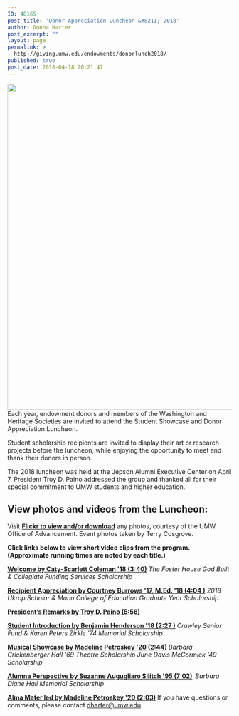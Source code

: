 ```yaml
---
ID: 48165
post_title: 'Donor Appreciation Luncheon &#8211; 2018'
author: Donna Harter
post_excerpt: ""
layout: page
permalink: >
  http://giving.umw.edu/endowments/donorlunch2018/
published: true
post_date: 2018-04-18 20:21:47
---
```

<img class="alignnone size-large wp-image-48167" src="http://giving.umw.edu/wp-content/uploads/2018/04/UMW-2018-Luncheon-49-1024x731.jpg" alt="" width="1024" height="731" />Each year, endowment donors and members of the Washington and Heritage Societies are invited to attend the Student Showcase and Donor Appreciation Luncheon.

Student scholarship recipients are invited to display their art or research projects before the luncheon, while enjoying the opportunity to meet and thank their donors in person.

The 2018 luncheon was held at the Jepson Alumni Executive Center on April 7. President Troy D. Paino addressed the group and thanked all for their special commitment to UMW students and higher education.
<h2>View photos and videos from the Luncheon:</h2>
Visit <a href="https://flic.kr/s/aHsmadyeLQ"><strong>Flickr to view and/or download</strong></a> any photos, courtesy of the UMW Office of Advancement. Event photos taken by Terry Cosgrove.

<strong>Click links below to view short video clips from the program. (Approximate running times are noted by each title.)
</strong>

<a href="https://youtu.be/631SWjpEau8"><strong>Welcome by Caty-Scarlett Coleman '18 (3:40)</strong></a>
<em>The Foster House God Built &amp; Collegiate Funding Services Scholarship</em>

<a href="https://youtu.be/sDAo2zQBnxc"><strong>Recipient Appreciation by Courtney Burrows '17, M.Ed. '18 (4:04 )</strong></a> <em>2018 Ukrop Scholar &amp; Mann College of Education Graduate Year Scholarship</em>

<a href="https://youtu.be/pFKjrLvN6X4"><strong>President’s Remarks by Troy D. Paino (5:58)</strong></a>

<strong><a href="https://youtu.be/jZyt1y8zw7Y">Student Introduction by Benjamin Henderson '18 (2:27 )</a>
</strong><em>Crawley Senior Fund &amp; Karen Peters Zirkle '74 </em><em>Memorial Scholarship</em>

<strong><a href="https://youtu.be/SzwcukJ52EI">Musical Showcase by Madeline Petroskey '20 (2:44)</a>
</strong><em>Barbara Crickenberger Hall '69 Theatre Scholarship</em>
<em>June Davis McCormick '49 Scholarship</em>

<a href="https://youtu.be/66LNdE8nHSU"><strong>Alumna Perspective by Suzanne Augugliaro Silitch '95 (7:02)</strong></a><strong>  </strong><em>Barbara Diane Hall Memorial Scholarship</em><em>
</em>

<strong><a href="https://youtu.be/6WoVCSz312M">Alma Mater led by Madeline Petroskey '20 (2:03)</a>
</strong>
If you have questions or comments, please contact <a href="mailto:dharter@umw.edu" target="_blank" rel="noopener">dharter@umw.edu</a>